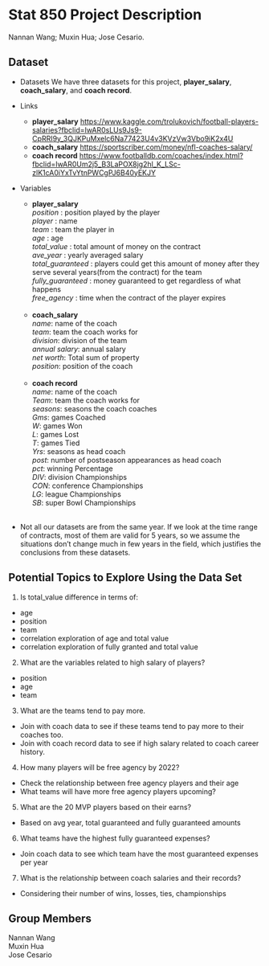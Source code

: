 Stat 850 Project Description
================
Nannan Wang; Muxin Hua; Jose Cesario.

## Dataset

-   Datasets We have three datasets for this project,
    **player\_salary**, **coach\_salary**, and **coach record**.

-   Links

    -   **player\_salary**
        <https://www.kaggle.com/trolukovich/football-players-salaries?fbclid=IwAR0sLUs9Js9-CpRRI9y_3QJKPuMxelc6Na77423U4v3KVzVw3Vbo9iK2x4U>
    -   **coach\_salary**
        <https://sportscriber.com/money/nfl-coaches-salary/>  
    -   **coach record**
        <https://www.footballdb.com/coaches/index.html?fbclid=IwAR0Um2j5_B3LaPOX8jg2hl_K_LSc-zlK1cA0iYxTvYtnPWCgPJ6B40yEKJY>

-   Variables

    -   **player\_salary**  
        *position* : position played by the player  
        *player* : name  
        *team* : team the player in  
        *age* : age  
        *total\_value* : total amount of money on the contract  
        *ave\_year* : yearly averaged salary  
        *total\_guaranteed* : players could get this amount of money
        after they serve several years(from the contract) for the team  
        *fully\_guaranteed* : money guaranteed to get regardless of what
        happens  
        *free\_agency* : time when the contract of the player expires  
        </br>
    -   **coach\_salary**  
        *name*: name of the coach  
        *team*: team the coach works for  
        *division*: division of the team  
        *annual salary*: annual salary  
        *net worth*: Total sum of property  
        *position*: position of the coach  
        </br>
    -   **coach record**  
        *name*: name of the coach  
        *Team*: team the coach works for  
        *seasons*: seasons the coach coaches  
        *Gms*: games Coached  
        *W*: games Won  
        *L*: games Lost  
        *T*: games Tied  
        *Yrs*: seasons as head coach  
        *post*: number of postseason appearances as head coach  
        *pct*: winning Percentage  
        *DIV*: division Championships  
        *CON*: conference Championships  
        *LG*: league Championships  
        *SB*: super Bowl Championships  
        </br>

-   Not all our datasets are from the same year. If we look at the time
    range of contracts, most of them are valid for 5 years, so we assume
    the situations don’t change much in few years in the field, which
    justifies the conclusions from these datasets.

## Potential Topics to Explore Using the Data Set

1.  Is total\_value difference in terms of:

-   age
-   position
-   team
-   correlation exploration of age and total value
-   correlation exploration of fully granted and total value </br>

2.  What are the variables related to high salary of players?

-   position
-   age
-   team </br>

3.  What are the teams tend to pay more.  

-   Join with coach data to see if these teams tend to pay more to their
    coaches too.  
-   Join with coach record data to see if high salary related to coach
    career history. </br>

4.  How many players will be free agency by 2022?  

-   Check the relationship between free agency players and their age  
-   What teams will have more free agency players upcoming? </br>

5.  What are the 20 MVP players based on their earns?  

-   Based on avg year, total guaranteed and fully guaranteed amounts
    </br>

6.  What teams have the highest fully guaranteed expenses?

-   Join coach data to see which team have the most guaranteed expenses
    per year </br>

7.  What is the relationship between coach salaries and their records?  

-   Considering their number of wins, losses, ties, championships </br>

## Group Members

Nannan Wang  
Muxin Hua  
Jose Cesario
